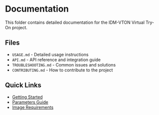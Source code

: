 # Documentation

This folder contains detailed documentation for the IDM-VTON Virtual Try-On project.

## Files

- `USAGE.md` - Detailed usage instructions
- `API.md` - API reference and integration guide
- `TROUBLESHOOTING.md` - Common issues and solutions
- `CONTRIBUTING.md` - How to contribute to the project

## Quick Links

- [Getting Started](../README.md#quick-start)
- [Parameters Guide](../README.md#parameters-guide)
- [Image Requirements](../README.md#image-requirements)
